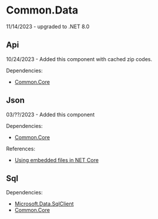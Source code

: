 # Common.Data
11/14/2023 - upgraded to .NET 8.0

## Api
10/24/2023 - Added this component with cached zip codes.

Dependencies:
- [Common.Core](https://github.com/KevinDHeath/MyProjects/tree/main/src/Common/Core)

## Json
03/??/2023 - Added this component

Dependencies:
- [Common.Core](https://github.com/KevinDHeath/MyProjects/tree/main/src/Common/Core)

References:
- [Using embedded files in NET Core](https://josef.codes/using-embedded-files-in-dotnet-core/)

## Sql
Dependencies:
- [Microsoft.Data.SqlClient](https://www.nuget.org/packages/Microsoft.Data.SqlClient/)
- [Common.Core](https://github.com/KevinDHeath/MyProjects/tree/main/src/Common/Core)